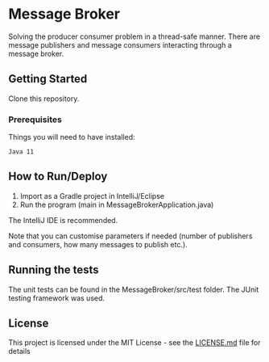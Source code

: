 # Message Broker

Solving the producer consumer problem in a thread-safe manner. There are message publishers and message consumers interacting through a message broker.

## Getting Started

Clone this repository.

### Prerequisites

Things you will need to have installed:
```
Java 11
```

## How to Run/Deploy

1. Import as a Gradle project in IntelliJ/Eclipse
2. Run the program (main in MessageBrokerApplication.java)

The IntelliJ IDE is recommended.

Note that you can customise parameters if needed (number of publishers and consumers, how many messages to publish etc.).

## Running the tests

The unit tests can be found in the MessageBroker/src/test folder. The JUnit testing framework was used.

## License

This project is licensed under the MIT License - see the [LICENSE.md](https://github.com/kdbalabanov/message-broker/blob/master/LICENSE) file for details
